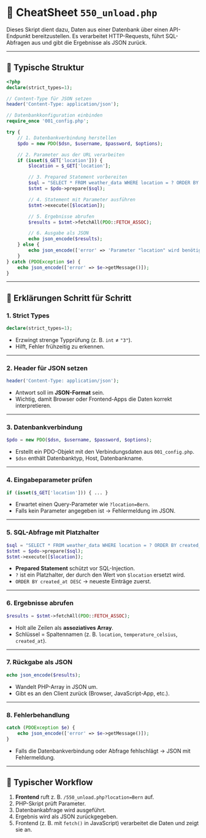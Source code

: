 # 📑 CheatSheet `550_unload.php`

Dieses Skript dient dazu, Daten aus einer Datenbank über einen API-Endpunkt bereitzustellen. Es verarbeitet HTTP-Requests, führt SQL-Abfragen aus und gibt die Ergebnisse als JSON zurück.

---

## 🔎 Typische Struktur

```php
<?php
declare(strict_types=1);

// Content-Type für JSON setzen
header('Content-Type: application/json');

// Datenbankkonfiguration einbinden
require_once '001_config.php';

try {
    // 1. Datenbankverbindung herstellen
    $pdo = new PDO($dsn, $username, $password, $options);

    // 2. Parameter aus der URL verarbeiten
    if (isset($_GET['location'])) {
        $location = $_GET['location'];

        // 3. Prepared Statement vorbereiten
        $sql = "SELECT * FROM weather_data WHERE location = ? ORDER BY created_at DESC";
        $stmt = $pdo->prepare($sql);

        // 4. Statement mit Parameter ausführen
        $stmt->execute([$location]);

        // 5. Ergebnisse abrufen
        $results = $stmt->fetchAll(PDO::FETCH_ASSOC);

        // 6. Ausgabe als JSON
        echo json_encode($results);
    } else {
        echo json_encode(['error' => 'Parameter "location" wird benötigt.']);
    }
} catch (PDOException $e) {
    echo json_encode(['error' => $e->getMessage()]);
}
```

---

## 🧩 Erklärungen Schritt für Schritt

### 1. Strict Types
```php
declare(strict_types=1);
```
- Erzwingt strenge Typprüfung (z. B. `int` ≠ `"3"`).  
- Hilft, Fehler frühzeitig zu erkennen.

---

### 2. Header für JSON setzen
```php
header('Content-Type: application/json');
```
- Antwort soll im **JSON-Format** sein.  
- Wichtig, damit Browser oder Frontend-Apps die Daten korrekt interpretieren.

---

### 3. Datenbankverbindung
```php
$pdo = new PDO($dsn, $username, $password, $options);
```
- Erstellt ein PDO-Objekt mit den Verbindungsdaten aus `001_config.php`.  
- `$dsn` enthält Datenbanktyp, Host, Datenbankname.

---

### 4. Eingabeparameter prüfen
```php
if (isset($_GET['location'])) { ... }
```
- Erwartet einen Query-Parameter wie `?location=Bern`.  
- Falls kein Parameter angegeben ist → Fehlermeldung im JSON.

---

### 5. SQL-Abfrage mit Platzhalter
```php
$sql = "SELECT * FROM weather_data WHERE location = ? ORDER BY created_at DESC";
$stmt = $pdo->prepare($sql);
$stmt->execute([$location]);
```
- **Prepared Statement** schützt vor SQL-Injection.  
- `?` ist ein Platzhalter, der durch den Wert von `$location` ersetzt wird.  
- `ORDER BY created_at DESC` → neueste Einträge zuerst.

---

### 6. Ergebnisse abrufen
```php
$results = $stmt->fetchAll(PDO::FETCH_ASSOC);
```
- Holt alle Zeilen als **assoziatives Array**.  
- Schlüssel = Spaltennamen (z. B. `location`, `temperature_celsius`, `created_at`).

---

### 7. Rückgabe als JSON
```php
echo json_encode($results);
```
- Wandelt PHP-Array in JSON um.  
- Gibt es an den Client zurück (Browser, JavaScript-App, etc.).

---

### 8. Fehlerbehandlung
```php
catch (PDOException $e) {
    echo json_encode(['error' => $e->getMessage()]);
}
```
- Falls die Datenbankverbindung oder Abfrage fehlschlägt → JSON mit Fehlermeldung.

---

## 📌 Typischer Workflow

1. **Frontend** ruft z. B. `/550_unload.php?location=Bern` auf.  
2. PHP-Skript prüft Parameter.  
3. Datenbankabfrage wird ausgeführt.  
4. Ergebnis wird als JSON zurückgegeben.  
5. Frontend (z. B. mit `fetch()` in JavaScript) verarbeitet die Daten und zeigt sie an.
